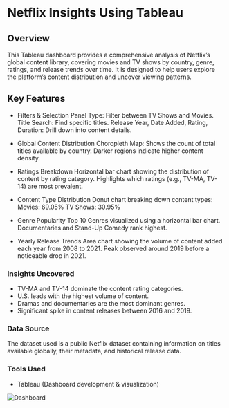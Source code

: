 # Netflix Insights Using Tableau

## Overview

This Tableau dashboard provides a comprehensive analysis of Netflix’s global content library, covering movies and TV shows by country, genre, ratings, and release trends over time. It is designed to help users explore the platform’s content distribution and uncover viewing patterns.

## Key Features

- Filters & Selection Panel
    Type: Filter between TV Shows and Movies.
    Title Search: Find specific titles.
    Release Year, Date Added, Rating, Duration: Drill down into content details.

- Global Content Distribution
    Choropleth Map: Shows the count of total titles available by country.
    Darker regions indicate higher content density.

- Ratings Breakdown
    Horizontal bar chart showing the distribution of content by rating category.
    Highlights which ratings (e.g., TV-MA, TV-14) are most prevalent.

- Content Type Distribution
    Donut chart breaking down content types:
      Movies: 69.05%
      TV Shows: 30.95%

- Genre Popularity
    Top 10 Genres visualized using a horizontal bar chart.
    Documentaries and Stand-Up Comedy rank highest.

- Yearly Release Trends
    Area chart showing the volume of content added each year from 2008 to 2021.
    Peak observed around 2019 before a noticeable drop in 2021.

### Insights Uncovered

- TV-MA and TV-14 dominate the content rating categories.
- U.S. leads with the highest volume of content.
- Dramas and documentaries are the most dominant genres.
- Significant spike in content releases between 2016 and 2019.

### Data Source

The dataset used is a public Netflix dataset containing information on titles available globally, their metadata, and historical release data.

### Tools Used

- Tableau (Dashboard development & visualization)

![Dashboard](carbon_footprint.png)

